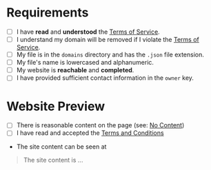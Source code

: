 <!--
!!!
YOU MUST FILL OUT THIS TEMPLATE ENTIRELY FOR YOUR PR TO BE ACCEPTED, IT IS NOT OPTIONAL.
IF YOU DO NOT FILL OUT THIS PR TEMPLATE TO ITS ENTIRETY, YOUR PR WILL BE IMMEDIATELY DENIED.
!!!
-->

# Requirements
<!-- Your domain MUST pass ALL the requirements below, otherwise it WILL BE DENIED. -->

<!-- Change each checkbox to [x] to mark it as checked. Do not keep the spaces between the parentheses. -->

- [ ] I have **read** and **understood** the [Terms of Service](https://justs.rocks/terms). <!-- Your domain MUST follow the TOS to be approved. -->
- [ ] I understand my domain will be removed if I violate the [Terms of Service](https://justs.rocks/terms).
- [ ] My file is in the `domains` directory and has the `.json` file extension.
- [ ] My file's name is lowercased and alphanumeric. <!-- Your file's name is yourname.json, not YourName.json or your_name.json. -->
- [ ] My website is **reachable** and **completed**. <!-- We do not permit simple "Hello, world!" or simply copied websites. -->
- [ ] I have provided sufficient contact information in the `owner` key. <!-- Provide your email in the `email` field or another platform (e.g., X, Discord) for contact. -->

# Website Preview
<!-- Provide a link or screenshot of your website below. You MUST complete this step for your PR to be approved. -->

<!--

Thanks for creating a pull request to request a new subdomain from JS.ORG

Before creating your pull request, please complete the following steps:

- Ensure that your pull request changes only the cnames_active.js file, adding a single new line for your subdomain request
- Tick the two checkboxes, agreeing to the sentences, below by placing an x inside the square brackets ([ ] becomes [x])
- Add a link (GitHub repository, Vercel deployment, etc.) and explanation below for your content so we can validate your request

-->

- [ ] There is reasonable content on the page (see: [No Content](https://github.com/js-org/js.org/wiki/No-Content))
- [ ] I have read and accepted the [Terms and Conditions](http://js.org/terms.html)
- The site content can be seen at <link>

> The site content is ...